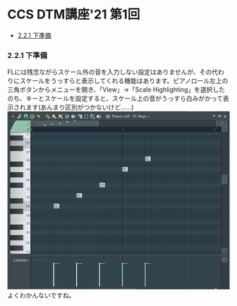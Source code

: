<!-- omit in toc -->
# CCS DTM講座'21 第1回
<!-- omit in toc -->
* [2.2.1 下準備](#221-下準備)
### 2.2.1 下準備
FLには残念ながらスケール外の音を入力しない設定はありませんが、その代わりにスケールをうっすらと表示してくれる機能はあります。ピアノロール左上の三角ボタンからメニューを開き、「View」→「Scale Highlighting」を選択したのち、キーとスケールを設定すると、スケール上の音がうっすら白みがかって表示されます(あんまり区別がつかないけど……)
![](./images/dtm033.png)
よくわかんないですね。
